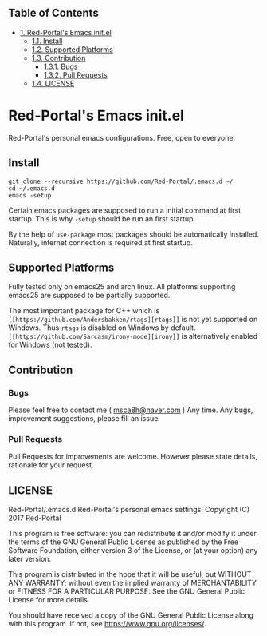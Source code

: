 <div id="table-of-contents">
<h2>Table of Contents</h2>
<div id="text-table-of-contents">
<ul>
<li><a href="#sec-1">1. Red-Portal's Emacs init.el</a>
<ul>
<li><a href="#sec-1-1">1.1. Install</a></li>
<li><a href="#sec-1-2">1.2. Supported Platforms</a></li>
<li><a href="#sec-1-3">1.3. Contribution</a>
<ul>
<li><a href="#sec-1-3-1">1.3.1. Bugs</a></li>
<li><a href="#sec-1-3-2">1.3.2. Pull Requests</a></li>
</ul>
</li>
<li><a href="#sec-1-4">1.4. LICENSE</a></li>
</ul>
</li>
</ul>
</div>
</div>

# Red-Portal's Emacs init.el<a id="sec-1" name="sec-1"></a>

Red-Portal's personal emacs configurations. Free, open to everyone.

## Install<a id="sec-1-1" name="sec-1-1"></a>

    git clone --recursive https://github.com/Red-Portal/.emacs.d ~/
    cd ~/.emacs.d
    emacs -setup

Certain emacs packages are supposed to run a initial command at first startup.
This is why `-setup` should be run an first startup.

By the help of `use-package` most packages should be automatically installed.
Naturally, internet connection is required at first startup.

## Supported Platforms<a id="sec-1-2" name="sec-1-2"></a>

Fully tested only on emacs25 and arch linux.
All platforms supporting emacs25 are supposed to be partially supported.

The most important package for C++ which is `[[https://github.com/Andersbakken/rtags][rtags]]` is not yet supported on Windows.
Thus `rtags` is disabled on Windows by default.
`[[https://github.com/Sarcasm/irony-mode][irony]]` is alternatively enabled for Windows (not tested).

## Contribution<a id="sec-1-3" name="sec-1-3"></a>

### Bugs<a id="sec-1-3-1" name="sec-1-3-1"></a>

Please feel free to contact me ( msca8h@naver.com ) Any time. 
Any bugs, improvement suggestions, please fill an issue. 

### Pull Requests<a id="sec-1-3-2" name="sec-1-3-2"></a>

Pull Requests for improvements are welcome. 
However please state details, rationale for your request.

## LICENSE<a id="sec-1-4" name="sec-1-4"></a>

Red-Portal/.emacs.d Red-Portal's personal emacs settings. 
Copyright (C) 2017 Red-Portal 

This program is free software: you can redistribute it and/or modify
it under the terms of the GNU General Public License as published by
the Free Software Foundation, either version 3 of the License, or
(at your option) any later version.

This program is distributed in the hope that it will be useful,
but WITHOUT ANY WARRANTY; without even the implied warranty of
MERCHANTABILITY or FITNESS FOR A PARTICULAR PURPOSE.  See the
GNU General Public License for more details.

You should have received a copy of the GNU General Public License
along with this program.  If not, see <https://www.gnu.org/licenses/>.
